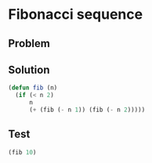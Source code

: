 # Fibonacci sequence

## Problem

## Solution
```lisp
(defun fib (n)
  (if (< n 2)
      n
      (+ (fib (- n 1)) (fib (- n 2)))))
```

## Test
```lisp
(fib 10)
```

